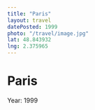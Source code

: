```yaml
---
title: "Paris"
layout: travel
datePosted: 1999
photo: "/travel/image.jpg"
lat: 48.843932
lng: 2.375965
---
```

# Paris



Year: 1999
